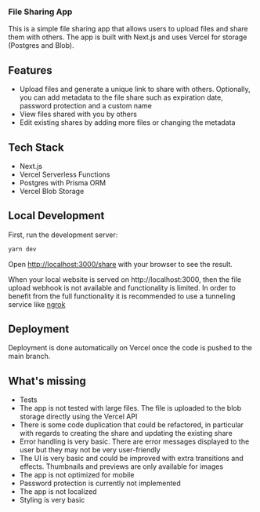 ### File Sharing App

This is a simple file sharing app that allows users to upload files and share them with others. The app is built with Next.js and uses Vercel for storage (Postgres and Blob).

## Features

- Upload files and generate a unique link to share with others. Optionally, you can add metadata to the file share such as expiration date, password protection and a custom name
- View files shared with you by others
- Edit existing shares by adding more files or changing the metadata

## Tech Stack

- Next.js
- Vercel Serverless Functions
- Postgres with Prisma ORM
- Vercel Blob Storage

## Local Development

First, run the development server:

```bash
yarn dev
```

Open [http://localhost:3000/share](http://localhost:3000/share) with your browser to see the result.

When your local website is served on http://localhost:3000, then the file upload webhook is not available and functionality is limited. In order to benefit from the full functionality it is recommended to use a tunneling service like [ngrok](https://ngrok.com/)

## Deployment

Deployment is done automatically on Vercel once the code is pushed to the main branch.

## What's missing

- Tests
- The app is not tested with large files. The file is uploaded to the blob storage directly using the Vercel API
- There is some code duplication that could be refactored, in particular with regards to creating the share and updating the existing share
- Error handling is very basic. There are error messages displayed to the user but they may not be very user-friendly
- The UI is very basic and could be improved with extra transitions and effects. Thumbnails and previews are only available for images
- The app is not optimized for mobile
- Password protection is currently not implemented
- The app is not localized
- Styling is very basic
